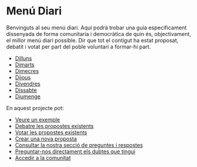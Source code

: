 # Menú Diari

Benvinguts al seu menú diari. Aquí podrà trobar una guia específicament dissenyada de forma comunitaria i democràtica de quin és, objectivament, el millor menú diari possible. Dir que tot el contigut ha estat proposat, debatit i votat per part del poble voluntari a formar-hi part.

- [Dilluns](dilluns)
- [Dimarts](dimarts)
- [Dimecres](dimecres)
- [Dijous](dijous)
- [Divendres](divendres)
- [Dissabte](dissabte)
- [Diumenge](diumenge)

En aquest projecte pot:
- [Veure un exemple](exemple)
- [Debatre les propostes existents]()
- [Votar les propostes existents]()
- [Crear una nova proposta]()
- [Consultar la nostra secció de preguntes i respostes]()
- [Preguntar-nos directament els dubtes que tingui]()
- [Accedir a la comunitat]()
